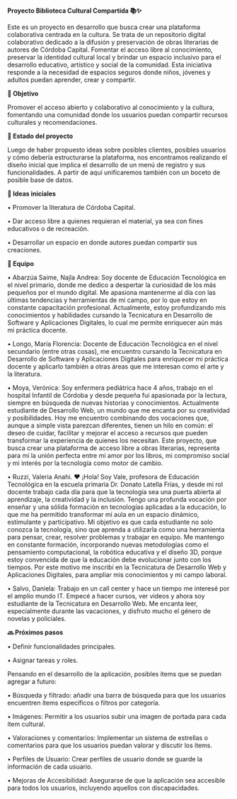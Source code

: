 **Proyecto Biblioteca Cultural Compartida 📚✨**

Este es un proyecto en desarrollo que busca crear una plataforma colaborativa centrada en la cultura. Se trata de un repositorio digital colaborativo dedicado a la difusión y preservación de obras literarias de autores de Córdoba Capital.
Fomentar el acceso libre al conocimiento, preservar la identidad cultural local y brindar un espacio inclusivo para el desarrollo educativo, artístico y social de la comunidad. Esta iniciativa responde a la necesidad de espacios seguros donde niños, jóvenes y adultos puedan aprender, crear y compartir.

**🎯 Objetivo**

Promover el acceso abierto y colaborativo al conocimiento y la cultura, fomentando una comunidad donde los usuarios puedan compartir recursos culturales y recomendaciones.

**🚧 Estado del proyecto**

Luego de haber propuesto ideas sobre posibles clientes, posibles usuarios y cómo debería estructurarse la plataforma, nos encontramos realizando el diseño inicial que implica el desarrollo de un menú de registro y sus funcionalidades. A partir de aquí unificaremos también con un boceto de posible base de datos.

**🧠 Ideas iniciales**

•	Promover la literatura de Córdoba Capital.

•	Dar acceso libre a quienes requieran el material, ya sea con fines educativos o de recreación.

•	Desarrollar un espacio en donde autores puedan compartir sus creaciones.

**👥 Equipo**

•	Abarzúa Saime, Najla Andrea: Soy docente de Educación Tecnológica en el nivel primario, donde me dedico a despertar la curiosidad de los más pequeños por el mundo digital. Me apasiona mantenerme al día con las últimas tendencias y herramientas de mi campo, por lo que estoy en constante capacitación profesional. Actualmente, estoy profundizando mis conocimientos y habilidades cursando la Tecnicatura en Desarrollo de Software y Aplicaciones Digitales, lo cual me permite enriquecer aún más mi práctica docente.

•	Longo, María Florencia: Docente de Educación Tecnológica en el nivel secundario (entre otras cosas), me encuentro cursando la Tecnicatura en Desarrollo de Software y Aplicaciones Digitales para enriquecer mi práctica docente y aplicarlo también a otras áreas que me interesan como el arte y la literatura.

•	Moya, Verónica:  Soy enfermera pediátrica hace 4 años, trabajo en el hospital Infantil de Córdoba y desde pequeña fui apasionada por la lectura, siempre en búsqueda de nuevas historias y conocimientos. Actualmente estudiante de Desarrollo Web, un mundo que me encanta por su creatividad y posibilidades. Hoy me encuentro combinando dos vocaciones que, aunque a simple vista parezcan diferentes, tienen un hilo en común: el deseo de cuidar, facilitar y mejorar el acceso a recursos que pueden transformar la experiencia de quienes los necesitan. Este proyecto, que busca crear una plataforma de acceso libre a obras literarias, representa para mí la unión perfecta entre mi amor por los libros, mi compromiso social y mi interés por la tecnología como motor de cambio.

•	Ruzzi, Valeria Anahi. ♥ ¡Hola! Soy Vale, profesora de Educación Tecnológica en la escuela primaria Dr. Donato Latella Frías, y desde mi rol docente trabajo cada día para que la tecnología sea una puerta abierta al aprendizaje, la creatividad y la inclusión. Tengo una profunda vocación por enseñar y una sólida formación en tecnologías aplicadas a la educación, lo que me ha permitido transformar mi aula en un espacio dinámico, estimulante y participativo. Mi objetivo es que cada estudiante no solo conozca la tecnología, sino que aprenda a utilizarla como una herramienta para pensar, crear, resolver problemas y trabajar en equipo. Me mantengo en constante formación, incorporando nuevas metodologías como el pensamiento computacional, la robótica educativa y el diseño 3D, porque estoy convencida de que la educación debe evolucionar junto con los tiempos. Por este motivo me inscribí en la Tecnicatura de Desarrollo Web y Aplicaciones Digitales, para ampliar mis conocimientos y mi campo laboral.

•	Salvo, Daniela: Trabajo en un call center y hace un tiempo me interesé por el amplio mundo IT. Empecé a hacer cursos, ver videos y ahora soy estudiante de la Tecnicatura en Desarrollo Web. Me encanta leer, especialmente durante las vacaciones, y disfruto mucho el género de novelas y policiales.

**🔜 Próximos pasos**

•	Definir funcionalidades principales.

•	Asignar tareas y roles.

Pensando en el desarrollo de la aplicación, posibles ítems que se puedan agregar a futuro:

•	Búsqueda y filtrado: añadir una barra de búsqueda para que los usuarios encuentren ítems específicos o filtros por categoría.

•	Imágenes: Permitir a los usuarios subir una imagen de portada para cada ítem cultural.

•	Valoraciones y comentarios: Implementar un sistema de estrellas o comentarios para que los usuarios puedan valorar y discutir los ítems.

•	Perfiles de Usuario: Crear perfiles de usuario donde se guarde la información de cada usuario.

•	Mejoras de Accesibilidad: Asegurarse de que la aplicación sea accesible para todos los usuarios, incluyendo aquellos con discapacidades.

